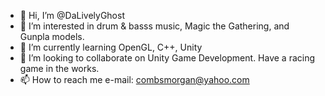 - 👋 Hi, I’m @DaLivelyGhost
- 👀 I’m interested in drum & basss music, Magic the Gathering, and Gunpla models.
- 🌱 I’m currently learning OpenGL, C++, Unity
- 💞️ I’m looking to collaborate on Unity Game Development. Have a racing game in the works.
- 📫 How to reach me e-mail: combsmorgan@yahoo.com 

<!---
DaLivelyGhost/DaLivelyGhost is a ✨ special ✨ repository because its `README.md` (this file) appears on your GitHub profile.
You can click the Preview link to take a look at your changes.
--->
